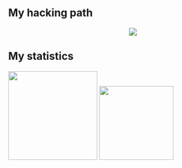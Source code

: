 ## My hacking path
<p align = "center">
    <a href="https://tryhackme.com/p/Noderyos">
        <img src="https://tryhackme-badges.s3.amazonaws.com/Noderyos.png">
    </a>
</p>

## My statistics

<img height="180em" src="https://github-readme-stats-eight-theta.vercel.app/api?username=Noderyos&show_icons=true&theme=react&include_all_commits=true&locale=fr"/>
<img height="150em" src="https://github-readme-stats-eight-theta.vercel.app/api/top-langs/?username=Noderyos&layout=compact&langs_count=8&theme=react&locale=fr"/>

